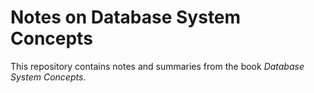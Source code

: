 
# Notes on Database System Concepts

This repository contains notes and summaries from the book *Database System Concepts*.


